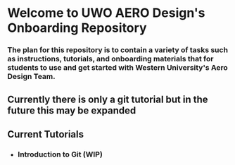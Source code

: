 # **Welcome to UWO AERO Design's Onboarding Repository**

### The plan for this repository is to contain a variety of tasks such as instructions, tutorials, and onboarding materials that for students to use and get started with Western University's Aero Design Team.
  

## Currently there is only a git tutorial but in the future this may be expanded
  
  
## **Current Tutorials**
* ### Introduction to Git (WIP)